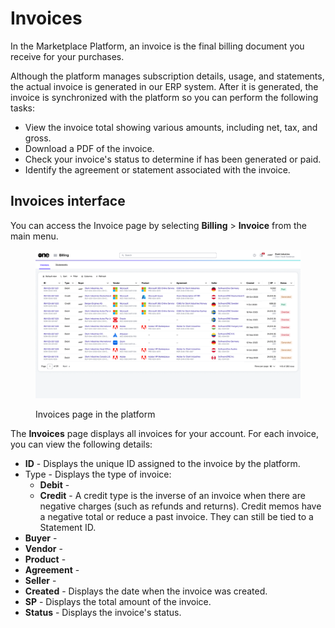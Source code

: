 # Invoices

In the Marketplace Platform, an invoice is the final billing document you receive for your purchases.&#x20;

Although the platform manages subscription details, usage, and statements, the actual invoice is generated in our ERP system. After it is generated, the invoice is synchronized with the platform so you can perform the following tasks:

* View the invoice total showing various amounts, including net, tax, and gross.
* Download a PDF of the invoice.
* Check your invoice's status to determine if has been generated or paid.&#x20;
* Identify the agreement or statement associated with the invoice.

## Invoices interface

You can access the Invoice page by selecting **Billing** > **Invoice** from the main menu.

<figure><img src="../../../../.gitbook/assets/invoices_page.png" alt=""><figcaption><p>Invoices page in the platform</p></figcaption></figure>

The **Invoices** page displays all invoices for your account. For each invoice, you can view the following details:

* **ID** - Displays the unique ID assigned to the invoice by the platform.
* Type - Displays the type of invoice:&#x20;
  * **Debit** -&#x20;
  * **Credit** - A credit type is the inverse of an invoice when there are negative charges (such as refunds and returns). Credit memos have a negative total or reduce a past invoice. They can still be tied to a Statement ID.
* **Buyer** -
* **Vendor** -
* **Product** -
* **Agreement** -
* **Seller** -&#x20;
* **Created** - Displays the date when the invoice was created.
* **SP** - Displays the total amount of the invoice.
* **Status** - Displays the invoice's status.

